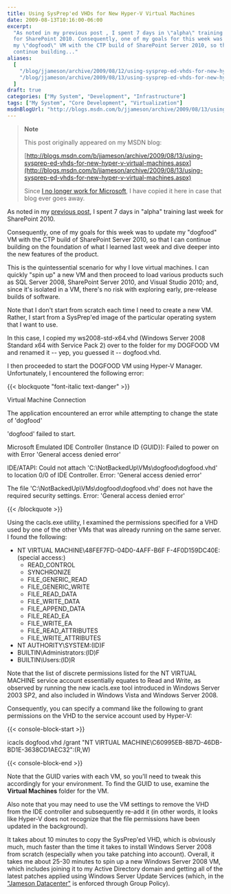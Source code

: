 ```yaml
---
title: Using SysPrep'ed VHDs for New Hyper-V Virtual Machines
date: 2009-08-13T10:16:00-06:00
excerpt:
  "As noted in my previous post , I spent 7 days in \"alpha\" training last week
  for SharePoint 2010. Consequently, one of my goals for this week was to update
  my \"dogfood\" VM with the CTP build of SharePoint Server 2010, so that I can
  continue building..."
aliases:
  [
    "/blog/jjameson/archive/2009/08/12/using-sysprep-ed-vhds-for-new-hyper-v-virtual-machines.aspx",
    "/blog/jjameson/archive/2009/08/13/using-sysprep-ed-vhds-for-new-hyper-v-virtual-machines.aspx",
  ]
draft: true
categories: ["My System", "Development", "Infrastructure"]
tags: ["My System", "Core Development", "Virtualization"]
msdnBlogUrl: "http://blogs.msdn.com/b/jjameson/archive/2009/08/13/using-sysprep-ed-vhds-for-new-hyper-v-virtual-machines.aspx"
---
```


> **Note**
>
> This post originally appeared on my MSDN blog:
>
> [http://blogs.msdn.com/b/jjameson/archive/2009/08/13/using-sysprep-ed-vhds-for-new-hyper-v-virtual-machines.aspx](http://blogs.msdn.com/b/jjameson/archive/2009/08/13/using-sysprep-ed-vhds-for-new-hyper-v-virtual-machines.aspx)
>
> Since
> [I no longer work for Microsoft](/blog/jjameson/2011/09/02/last-day-with-microsoft),
> I have copied it here in case that blog ever goes away.

As noted in my
[previous post](/blog/jjameson/2009/08/13/sharepoint-2010-sneak-peek), I spent 7
days in "alpha" training last week for SharePoint 2010.

Consequently, one of my goals for this week was to update my "dogfood" VM with
the CTP build of SharePoint Server 2010, so that I can continue building on the
foundation of what I learned last week and dive deeper into the new features of
the product.

This is the quintessential scenario for why I love virtual machines. I can
quickly "spin up" a new VM and then proceed to load various products such as SQL
Server 2008, SharePoint Server 2010, and Visual Studio 2010; and, since it's
isolated in a VM, there's no risk with exploring early, pre-release builds of
software.

Note that I don't start from scratch each time I need to create a new VM.
Rather, I start from a SysPrep'ed image of the particular operating system that
I want to use.

In this case, I copied my ws2008-std-x64.vhd (Windows Server 2008 Standard x64
with Service Pack 2) over to the folder for my DOGFOOD VM and renamed it -- yep,
you guessed it -- dogfood.vhd.

I then proceeded to start the DOGFOOD VM using Hyper-V Manager. Unfortunately, I
encountered the following error:

{{< blockquote "font-italic text-danger" >}}

Virtual Machine Connection

The application encountered an error while attempting to change the state of
'dogfood'

'dogfood' failed to start.

Microsoft Emulated IDE Controller (Instance ID {GUID}): Failed to power on with
Error 'General access denied error'

IDE/ATAPI: Could not attach 'C:\NotBackedUp\VMs\dogfood\dogfood.vhd' to location
0/0 of IDE Controller. Error: 'General access denied error'

The file 'C:\NotBackedUp\VMs\dogfood\dogfood.vhd' does not have the required
security settings. Error: 'General access denied error'

{{< /blockquote >}}

Using the cacls.exe utility, I examined the permissions specified for a VHD used
by one of the other VMs that was already running on the same server. I found the
following:

- NT VIRTUAL MACHINE\48FEF7FD-04D0-4AFF-B6F F-4F0D159DC40E:(special access:)
  - READ\_CONTROL
  - SYNCHRONIZE
  - FILE\_GENERIC\_READ
  - FILE\_GENERIC\_WRITE
  - FILE\_READ\_DATA
  - FILE\_WRITE\_DATA
  - FILE\_APPEND\_DATA
  - FILE\_READ\_EA
  - FILE\_WRITE\_EA
  - FILE\_READ\_ATTRIBUTES
  - FILE\_WRITE\_ATTRIBUTES
- NT AUTHORITY\SYSTEM:(ID)F
- BUILTIN\Administrators:(ID)F
- BUILTIN\Users:(ID)R

Note that the list of discrete permissions listed for the NT VIRTUAL MACHINE
service account essentially equates to Read and Write, as observed by running
the new icacls.exe tool introduced in Windows Server 2003 SP2, and also included
in Windows Vista and Windows Server 2008.

Consequently, you can specify a command like the following to grant permissions
on the VHD to the service account used by Hyper-V:

{{< console-block-start >}}

icacls dogfood.vhd /grant "NT VIRTUAL
MACHINE\C60995EB-8B7D-46DB-BD1E-3638CD1AEC32":(R,W)

{{< console-block-end >}}

Note that the GUID varies with each VM, so you'll need to tweak this accordingly
for your environment. To find the GUID to use, examine the **Virtual Machines**
folder for the VM.

Also note that you may need to use the VM settings to remove the VHD from the
IDE controller and subsequently re-add it (in other words, it looks like Hyper-V
does not recognize that the file permissions have been updated in the
background).

It takes about 10 minutes to copy the SysPrep'ed VHD, which is obviously much,
much faster than the time it takes to install Windows Server 2008 from scratch
(especially when you take patching into account). Overall, it takes me about
25-30 minutes to spin up a new Windows Server 2008 VM, which includes joining it
to my Active Directory domain and getting all of the latest patches applied
using Windows Server Update Services (which, in the
["Jameson Datacenter"](/blog/jjameson/2009/09/14/the-jameson-datacenter) is
enforced through Group Policy).
